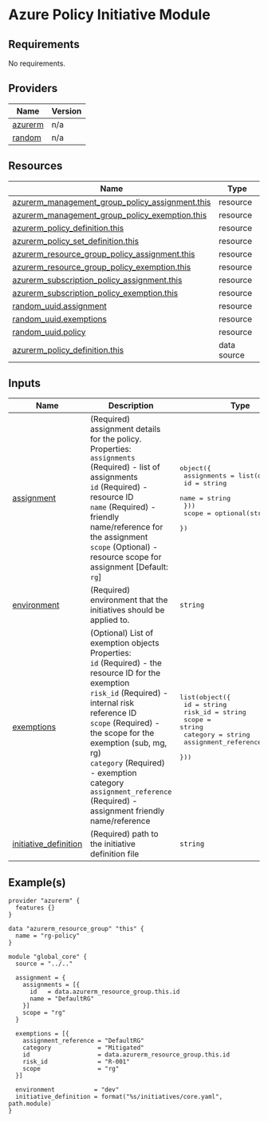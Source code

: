 # Azure Policy Initiative Module

## Requirements

No requirements.

## Providers

| Name | Version |
|------|---------|
| <a name="provider_azurerm"></a> [azurerm](#provider\_azurerm) | n/a |
| <a name="provider_random"></a> [random](#provider\_random) | n/a |

## Resources

| Name | Type |
|------|------|
| [azurerm_management_group_policy_assignment.this](https://registry.terraform.io/providers/hashicorp/azurerm/latest/docs/resources/management_group_policy_assignment) | resource |
| [azurerm_management_group_policy_exemption.this](https://registry.terraform.io/providers/hashicorp/azurerm/latest/docs/resources/management_group_policy_exemption) | resource |
| [azurerm_policy_definition.this](https://registry.terraform.io/providers/hashicorp/azurerm/latest/docs/resources/policy_definition) | resource |
| [azurerm_policy_set_definition.this](https://registry.terraform.io/providers/hashicorp/azurerm/latest/docs/resources/policy_set_definition) | resource |
| [azurerm_resource_group_policy_assignment.this](https://registry.terraform.io/providers/hashicorp/azurerm/latest/docs/resources/resource_group_policy_assignment) | resource |
| [azurerm_resource_group_policy_exemption.this](https://registry.terraform.io/providers/hashicorp/azurerm/latest/docs/resources/resource_group_policy_exemption) | resource |
| [azurerm_subscription_policy_assignment.this](https://registry.terraform.io/providers/hashicorp/azurerm/latest/docs/resources/subscription_policy_assignment) | resource |
| [azurerm_subscription_policy_exemption.this](https://registry.terraform.io/providers/hashicorp/azurerm/latest/docs/resources/subscription_policy_exemption) | resource |
| [random_uuid.assignment](https://registry.terraform.io/providers/hashicorp/random/latest/docs/resources/uuid) | resource |
| [random_uuid.exemptions](https://registry.terraform.io/providers/hashicorp/random/latest/docs/resources/uuid) | resource |
| [random_uuid.policy](https://registry.terraform.io/providers/hashicorp/random/latest/docs/resources/uuid) | resource |
| [azurerm_policy_definition.this](https://registry.terraform.io/providers/hashicorp/azurerm/latest/docs/data-sources/policy_definition) | data source |

## Inputs

| Name | Description | Type | Default | Required |
|------|-------------|------|---------|:--------:|
| <a name="input_assignment"></a> [assignment](#input\_assignment) | (Required) assignment details for the policy.<br>    Properties:<br>      `assignments` (Required)    - list of assignments<br>        `id` (Required)   - resource ID<br>        `name` (Required) - friendly name/reference for the assignment<br>      `scope` (Optional)          - resource scope for assignment [Default: `rg`] | <pre>object({<br>    assignments = list(object({<br>      id   = string<br>      name = string<br>    }))<br>    scope = optional(string, "rg")<br>  })</pre> | n/a | yes |
| <a name="input_environment"></a> [environment](#input\_environment) | (Required) environment that the initiatives should be applied to. | `string` | n/a | yes |
| <a name="input_exemptions"></a> [exemptions](#input\_exemptions) | (Optional) List of exemption objects<br>    Properties:<br>      `id` (Required)                   - the resource ID for the exemption<br>      `risk_id` (Required)              - internal risk reference ID<br>      `scope` (Required)                - the scope for the exemption (sub, mg, rg)<br>      `category` (Required)             - exemption category<br>      `assignment_reference` (Required) - assignment friendly name/reference | <pre>list(object({<br>    id                   = string<br>    risk_id              = string<br>    scope                = string<br>    category             = string<br>    assignment_reference = string<br>  }))</pre> | `[]` | no |
| <a name="input_initiative_definition"></a> [initiative\_definition](#input\_initiative\_definition) | (Required) path to the initiative definition file | `string` | n/a | yes |

## Example(s)

```hcl
provider "azurerm" {
  features {}
}

data "azurerm_resource_group" "this" {
  name = "rg-policy"
}

module "global_core" {
  source = "../.."

  assignment = {
    assignments = [{
      id   = data.azurerm_resource_group.this.id
      name = "DefaultRG"
    }]
    scope = "rg"
  }

  exemptions = [{
    assignment_reference = "DefaultRG"
    category             = "Mitigated"
    id                   = data.azurerm_resource_group.this.id
    risk_id              = "R-001"
    scope                = "rg"
  }]

  environment           = "dev"
  initiative_definition = format("%s/initiatives/core.yaml", path.module)
}
```
